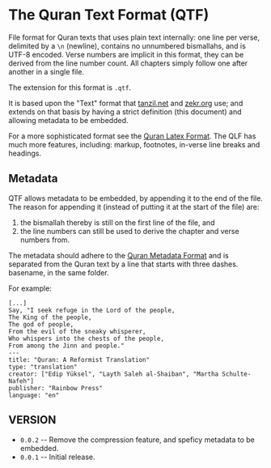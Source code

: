 # The Quran Text Format (QTF)

File format for Quran texts that uses plain text internally: one line per verse,
delimited by a `\n` (newline), contains no unnumbered bismallahs, and is UTF-8 encoded.
Verse numbers are implicit in this format, they can be derived from the line number count.
All chapters simply follow one after another in a single file.

The extension for this format is `.qtf`.

It is based upon the "Text" format that [tanzil.net](http://tanzil.net) and
[zekr.org](http://zekr.org) use; and extends on that basis by having a strict
definition (this document) and allowing metadata to be embedded.

For a more sophisticated format see the [Quran Latex Format](https://github.com/oqc/qdf/blob/master/qlf.md).
The QLF has much more features, including: markup, footnotes, in-verse line breaks and headings.


## Metadata

QTF allows metadata to be embedded, by appending it to the end of the file.
The reason for appending it (instead of putting it at the start of the file) are:

1. the bismallah thereby is still on the first line of the file, and
2. the line numbers can still be used to derive the chapter and verse numbers from.

The metadata should adhere to the [Quran Metadata Format](https://github.com/oqc/qdf/blob/master/qmf.md)
and is separated from the Quran text by a line that starts with three dashes.
basename, in the same folder.

For example:

    [...]
    Say, "I seek refuge in the Lord of the people,
    The King of the people,
    The god of people,
    From the evil of the sneaky whisperer,
    Who whispers into the chests of the people,
    From among the Jinn and people."
    ---
    title: "Quran: A Reformist Translation"
    type: "translation"
    creator: ["Edip Yüksel", "Layth Saleh al-Shaiban", "Martha Schulte-Nafeh"]
    publisher: "Rainbow Press"
    language: "en"



## VERSION

* `0.0.2` -- Remove the compression feature, and speficy metadata to be embedded.
* `0.0.1` -- Initial release.
